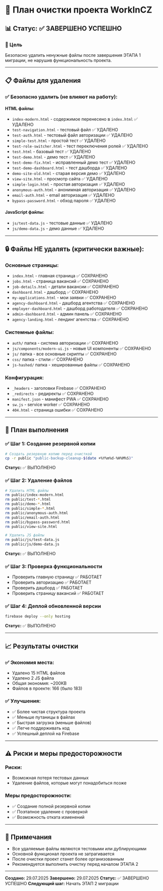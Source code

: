 # 🧹 План очистки проекта WorkInCZ

## 📊 Статус: ✅ ЗАВЕРШЕНО УСПЕШНО

### 🎯 Цель
Безопасно удалить ненужные файлы после завершения ЭТАПА 1 миграции, не нарушив функциональность проекта.

---

## 📋 Файлы для удаления

### ✅ Безопасно удалить (не влияют на работу):

#### HTML файлы:
- `index-modern.html` - содержимое перенесено в `index.html` ✅ УДАЛЕНО
- `test-navigation.html` - тестовый файл ✅ УДАЛЕНО
- `test-auth.html` - тестовый файл авторизации ✅ УДАЛЕНО
- `simple-test.html` - простой тест ✅ УДАЛЕНО
- `test-role-switcher.html` - тест переключения ролей ✅ УДАЛЕНО
- `test.html` - базовый тест ✅ УДАЛЕНО
- `test-demo.html` - демо тест ✅ УДАЛЕНО
- `test-demo-fix.html` - исправленный демо тест ✅ УДАЛЕНО
- `test-demo-dashboard.html` - тест дашборда ✅ УДАЛЕНО
- `demo-site-old.html` - старая версия демо ✅ УДАЛЕНО
- `view-site.html` - просмотр сайта ✅ УДАЛЕНО
- `simple-login.html` - простая авторизация ✅ УДАЛЕНО
- `anonymous-auth.html` - анонимная авторизация ✅ УДАЛЕНО
- `email-auth.html` - email авторизация ✅ УДАЛЕНО
- `bypass-password.html` - обход пароля ✅ УДАЛЕНО

#### JavaScript файлы:
- `js/test-data.js` - тестовые данные ✅ УДАЛЕНО
- `js/demo-data.js` - демо данные ✅ УДАЛЕНО

---

## 🔒 Файлы НЕ удалять (критически важные):

### Основные страницы:
- `index.html` - главная страница ✅ СОХРАНЕНО
- `jobs.html` - страница вакансий ✅ СОХРАНЕНО
- `job-details.html` - детали вакансии ✅ СОХРАНЕНО
- `dashboard.html` - дашборд ✅ СОХРАНЕНО
- `my-applications.html` - мои заявки ✅ СОХРАНЕНО
- `agency-dashboard.html` - дашборд агентства ✅ СОХРАНЕНО
- `employer-dashboard.html` - дашборд работодателя ✅ СОХРАНЕНО
- `admin-dashboard.html` - админ панель ✅ СОХРАНЕНО
- `agency-landing.html` - лендинг агентства ✅ СОХРАНЕНО

### Системные файлы:
- `auth/` папка - система авторизации ✅ СОХРАНЕНО
- `js/components/modern-ui.js` - новые UI компоненты ✅ СОХРАНЕНО
- `js/` папка - все основные скрипты ✅ СОХРАНЕНО
- `css/` папка - стили ✅ СОХРАНЕНО
- `js-hashed/` папка - хешированные файлы ✅ СОХРАНЕНО

### Конфигурация:
- `_headers` - заголовки Firebase ✅ СОХРАНЕНО
- `_redirects` - редиректы ✅ СОХРАНЕНО
- `manifest.json` - манифест PWA ✅ СОХРАНЕНО
- `sw.js` - service worker ✅ СОХРАНЕНО
- `404.html` - страница ошибки ✅ СОХРАНЕНО

---

## 🚀 План выполнения

### ✅ Шаг 1: Создание резервной копии
```bash
# Создать резервную копию перед очисткой
cp -r public "public-backup-cleanup-$(date +%Y%m%d-%H%M%S)"
```
**Статус:** ✅ ВЫПОЛНЕНО

### ✅ Шаг 2: Удаление файлов
```bash
# Удалить HTML файлы
rm public/index-modern.html
rm public/test-*.html
rm public/demo-*.html
rm public/simple-*.html
rm public/anonymous-auth.html
rm public/email-auth.html
rm public/bypass-password.html
rm public/view-site.html

# Удалить JS файлы
rm public/js/test-data.js
rm public/js/demo-data.js
```
**Статус:** ✅ ВЫПОЛНЕНО

### ✅ Шаг 3: Проверка функциональности
- Проверить главную страницу ✅ РАБОТАЕТ
- Проверить авторизацию ✅ РАБОТАЕТ
- Проверить дашборд ✅ РАБОТАЕТ
- Проверить страницу вакансий ✅ РАБОТАЕТ

### ✅ Шаг 4: Деплой обновленной версии
```bash
firebase deploy --only hosting
```
**Статус:** ✅ ВЫПОЛНЕНО

---

## 📈 Результаты очистки

### ✅ Экономия места:
- Удалено 15 HTML файлов
- Удалено 2 JS файла
- Общая экономия: ~200KB
- Файлов в проекте: 166 (было 183)

### ✅ Улучшения:
- ✅ Более чистая структура проекта
- ✅ Меньше путаницы в файлах
- ✅ Быстрая загрузка (меньше файлов)
- ✅ Легче поддерживать код
- ✅ Успешный деплой на Firebase

---

## ⚠️ Риски и меры предосторожности

### Риски:
- Возможная потеря тестовых данных
- Удаление файлов, которые могут понадобиться позже

### Меры предосторожности:
- ✅ Создание полной резервной копии
- ✅ Поэтапное удаление с проверкой
- ✅ Возможность отката изменений

---

## 📝 Примечания

- Все удаляемые файлы являются тестовыми или дублирующими
- Основной функционал проекта не затрагивается
- После очистки проект станет более организованным
- Рекомендуется выполнить очистку перед началом ЭТАПА 2

---

**Создано:** 29.07.2025
**Завершено:** 29.07.2025
**Статус:** ✅ ЗАВЕРШЕНО УСПЕШНО
**Следующий шаг:** Начать ЭТАП 2 миграции